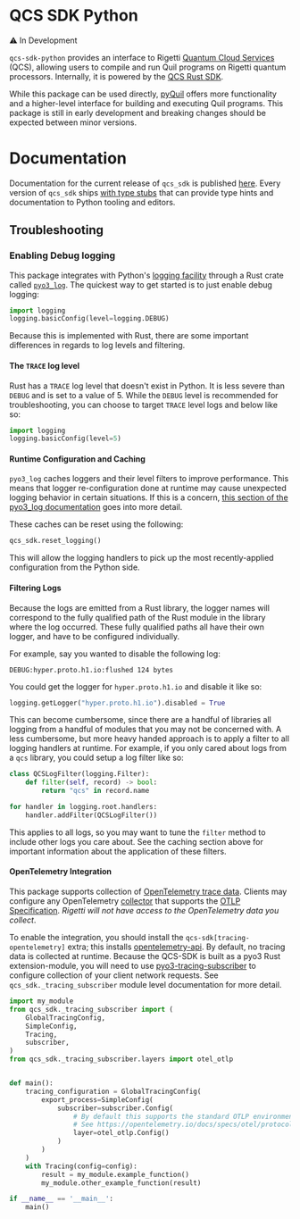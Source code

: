 # QCS SDK Python

⚠️ In Development

`qcs-sdk-python` provides an interface to Rigetti [Quantum Cloud Services](https://docs.rigetti.com/qcs/) (QCS), allowing users
to compile and run Quil programs on Rigetti quantum processors. Internally, it is powered by the [QCS Rust SDK](https://github.com/rigetti/qcs-sdk-rust).

While this package can be used directly, [pyQuil](https://pypi.org/project/pyquil/) offers more functionality and a 
higher-level interface for building and executing Quil programs. This package is still in early development and breaking changes should be expected between minor versions.

# Documentation

Documentation for the current release of `qcs_sdk` is published [here](https://rigetti.github.io/qcs-sdk-rust/qcs_sdk.html). Every version of `qcs_sdk` ships [with type stubs](https://github.com/rigetti/qcs-sdk-rust/tree/main/crates/python/qcs_sdk) that can provide type hints and documentation to Python tooling and editors.

## Troubleshooting

### Enabling Debug logging

This package integrates with Python's [logging facility](https://docs.python.org/3/library/logging.html) through a Rust crate called [`pyo3_log`](https://docs.rs/pyo3-log/latest/pyo3_log/). The quickest way to get started is to just enable debug logging:

```python
import logging
logging.basicConfig(level=logging.DEBUG)
```

Because this is implemented with Rust, there are some important differences in regards to log levels and filtering.

#### The `TRACE` log level

Rust has a `TRACE` log level that doesn't exist in Python. It is less severe than `DEBUG` and is set to a value of 5. While the `DEBUG` level is recommended for troubleshooting, you can choose to target `TRACE` level logs and below like so:

```python
import logging
logging.basicConfig(level=5)
```

#### Runtime Configuration and Caching
 
`pyo3_log` caches loggers and their level filters to improve performance. This means that logger re-configuration done at runtime may cause unexpected logging behavior in certain situations. If this is a concern, [this section of the pyo3_log documentation](https://docs.rs/pyo3-log/latest/pyo3_log/#performance-filtering-and-caching) goes into more detail.

These caches can be reset using the following:

```python
qcs_sdk.reset_logging()
```

This will allow the logging handlers to pick up the most recently-applied configuration from the Python side.

#### Filtering Logs

Because the logs are emitted from a Rust library, the logger names will correspond to the fully qualified path of the Rust module in the library where the log occurred. These fully qualified paths all have their own logger, and have to be configured individually.

For example, say you wanted to disable the following log:

```
DEBUG:hyper.proto.h1.io:flushed 124 bytes
```

You could get the logger for `hyper.proto.h1.io` and disable it like so:

```python
logging.getLogger("hyper.proto.h1.io").disabled = True
```

This can become cumbersome, since there are a handful of libraries all logging from a handful of modules that you may not be concerned with. A less cumbersome, but more heavy handed approach is to apply a filter to all logging handlers at runtime. For example, if you only cared about logs from a `qcs` library, you could setup a log filter like so:

```python
class QCSLogFilter(logging.Filter):
    def filter(self, record) -> bool:
        return "qcs" in record.name

for handler in logging.root.handlers:
    handler.addFilter(QCSLogFilter())
```

This applies to all logs, so you may want to tune the `filter` method to include other logs you care about. See the caching section above for important information about the application of these filters.

#### OpenTelemetry Integration

This package supports collection of [OpenTelemetry trace data](https://opentelemetry.io/docs/concepts/signals/traces/). Clients may configure any OpenTelemetry [collector](https://opentelemetry.io/docs/collector/) that supports the [OTLP Specification](https://opentelemetry.io/docs/specs/otlp/). _Rigetti will not have access to the OpenTelemetry data you collect_.

To enable the integration, you should install the `qcs-sdk[tracing-opentelemetry]` extra; this installs [opentelemetry-api](https://pypi.org/project/opentelemetry-api/). By default, no tracing data is collected at runtime. Because the QCS-SDK is built as a pyo3 Rust extension-module, you will need to use [pyo3-tracing-subscriber](https://crates.io/crates/pyo3-tracing-subscriber) to configure collection of your client network requests. See `qcs_sdk._tracing_subscriber` module level documentation for more detail.

```python
import my_module
from qcs_sdk._tracing_subscriber import (
    GlobalTracingConfig,
    SimpleConfig,
    Tracing,
    subscriber,
)
from qcs_sdk._tracing_subscriber.layers import otel_otlp


def main():
    tracing_configuration = GlobalTracingConfig(
        export_process=SimpleConfig(
            subscriber=subscriber.Config(
                # By default this supports the standard OTLP environment variables.
                # See https://opentelemetry.io/docs/specs/otel/protocol/exporter/
                layer=otel_otlp.Config()
            )
        )
    )
    with Tracing(config=config):
        result = my_module.example_function()
        my_module.other_example_function(result)

if __name__ == '__main__':
    main()
```
